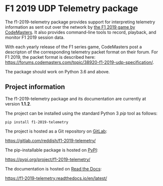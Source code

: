 
F1 2019 UDP Telemetry package
=============================

The f1-2019-telemetry package provides support for interpreting telemetry information as sent out over the network by [the F1 2019 game by CodeMasters](http://www.codemasters.com/game/f1-2019/).
It also provides command-line tools to record, playback, and monitor F1 2019 session data.

With each yearly release of the F1 series game, CodeMasters post a descripton of the corresponding telemetry packet format on their forum.
For F1 2019, the packet format is described here: https://forums.codemasters.com/topic/38920-f1-2019-udp-specification/.

The package should work on Python 3.6 and above.


Project information
-------------------

The f1-2019-telemetry package and its documentation are currently at version **1.1.2**.

The project can be installed using the standard Python 3 _pip_ tool as follows:

    pip install f1-2019-telemetry

The project is hosted as a Git repository on [GitLab](https://gitlab.com):

https://gitlab.com/reddish/f1-2019-telemetry/

The pip-installable package is hosted on [PyPI](https://pypi.org):

https://pypi.org/project/f1-2019-telemetry/

The documentation is hosted on [Read the Docs](https://readthedocs.org):

https://f1-2019-telemetry.readthedocs.io/en/latest/
